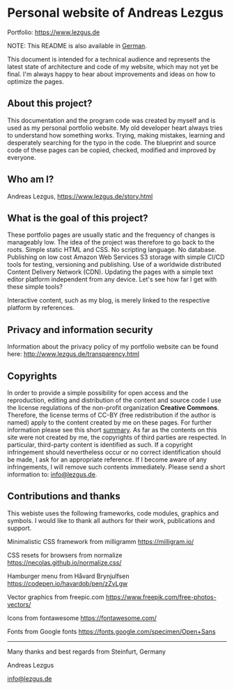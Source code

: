 # Personal website of Andreas Lezgus
Portfolio: https://www.lezgus.de

NOTE: This README is also available in <a href=https://github.com/AndreasLezgus/Website/blob/master/README.md>German</a>.

This document is intended for a technical audience and represents the latest state of architecture and code of my website, which may not yet be final. I'm always happy to hear about improvements and ideas on how to optimize the pages.


## About this project?
This documentation and the program code was created by myself and is used as my personal portfolio website. My old developer heart always tries to understand how something works. Trying, making mistakes, learning and desperately searching for the typo in the code. The blueprint and source code of these pages can be copied, checked, modified and improved by everyone.


## Who am I?
Andreas Lezgus, https://www.lezgus.de/story.html


## What is the goal of this project?
These portfolio pages are usually static and the frequency of changes is manageably low. The idea of the project was therefore to go back to the roots.
Simple static HTML and CSS. No scripting language. No database.
Publishing on low cost Amazon Web Services S3 storage with simple CI/CD tools for testing, versioning and publishing.
Use of a worldwide distributed Content Delivery Network (CDN).
Updating the pages with a simple text editor platform independent from any device. Let's see how far I get with these simple tools?

Interactive content, such as my blog, is merely linked to the respective platform by references.


## Privacy and information security
Information about the privacy policy of my portfolio website can be found here:
http://www.lezgus.de/transparency.html


## Copyrights
In order to provide a simple possibility for open access and the reproduction, editing and distribution of the content and source code I use the license regulations of the non-profit organization <b>Creative Commons</b>. Therefore, the license terms of CC-BY (free redistribution if the author is named) apply to the content created by me on these pages. For further information please see this short <a href='https://creativecommons.org/licenses/by/4.0/deed.en'>summary</a>. As far as the contents on this site were not created by me, the copyrights of third parties are respected. In particular, third-party content is identified as such. If a copyright infringement should nevertheless occur or no correct identification should be made, I ask for an appropriate reference. If I become aware of any infringements, I will remove such contents immediately. Please send a short information to: <a href=mailto:info@lezgus.de>info@lezgus.de</a>.


## Contributions and thanks
This webiste uses the following frameworks, code modules, graphics and symbols.
I would like to thank all authors for their work, publications and support.

Minimalistic CSS framework from milligramm
https://milligram.io/

CSS resets for browsers from normalize
https://necolas.github.io/normalize.css/

Hamburger menu from Håvard Brynjulfsen
https://codepen.io/havardob/pen/zZvLgw

Vector graphics from freepic.com
https://www.freepik.com/free-photos-vectors/

Icons from fontawesome
https://fontawesome.com/

Fonts from Google fonts
https://fonts.google.com/specimen/Open+Sans


---

Many thanks and best regards from Steinfurt, Germany

Andreas Lezgus

info@lezgus.de
